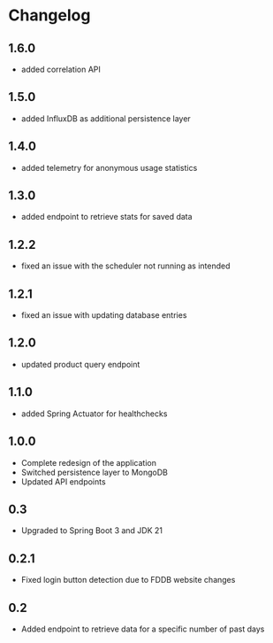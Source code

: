 # Changelog

## 1.6.0

- added correlation API

## 1.5.0

- added InfluxDB as additional persistence layer

## 1.4.0

- added telemetry for anonymous usage statistics

## 1.3.0

- added endpoint to retrieve stats for saved data

## 1.2.2

- fixed an issue with the scheduler not running as intended

## 1.2.1

- fixed an issue with updating database entries

## 1.2.0

- updated product query endpoint

## 1.1.0

- added Spring Actuator for healthchecks

## 1.0.0

- Complete redesign of the application
- Switched persistence layer to MongoDB
- Updated API endpoints

## 0.3

- Upgraded to Spring Boot 3 and JDK 21

## 0.2.1

- Fixed login button detection due to FDDB website changes

## 0.2

- Added endpoint to retrieve data for a specific number of past days